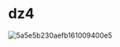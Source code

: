 # dz4
![5a5e5b230aefb161009400e5](https://user-images.githubusercontent.com/67162220/140021679-c15ecf27-a5e4-4158-b590-93966fe472b3.png)
